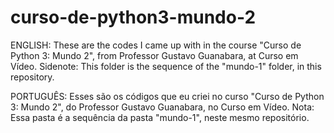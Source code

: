 # curso-de-python3-mundo-2
ENGLISH: These are the codes I came up with in the course "Curso de Python 3: Mundo 2", from Professor Gustavo Guanabara, at Curso em Vídeo. Sidenote: This folder is the sequence of the "mundo-1" folder, in this repository.

PORTUGUÊS: Esses são os códigos que eu criei no curso "Curso de Python 3: Mundo 2", do Professor Gustavo Guanabara, no Curso em Vídeo. Nota: Essa pasta é a sequência da pasta "mundo-1", neste mesmo repositório.
